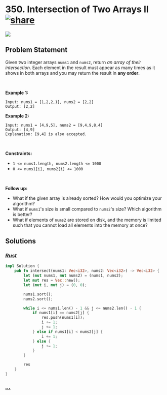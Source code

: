 # 350. Intersection of Two Arrays II [![share]](https://leetcode.com/problems/intersection-of-two-arrays-ii/)

![][easy]

## Problem Statement

<p>Given two integer arrays <code>nums1</code> and <code>nums2</code>, return <em>an array of their intersection</em>. Each element in the result must appear as many times as it shows in both arrays and you may return the result in <strong>any order</strong>.</p>
<p> </p>
<p><strong class="example">Example 1:</strong></p>

```
Input: nums1 = [1,2,2,1], nums2 = [2,2]
Output: [2,2]
```

<p><strong class="example">Example 2:</strong></p>

```
Input: nums1 = [4,9,5], nums2 = [9,4,9,8,4]
Output: [4,9]
Explanation: [9,4] is also accepted.
```

<p> </p>
<p><strong>Constraints:</strong></p>
<ul>
<li><code>1 &lt;= nums1.length, nums2.length &lt;= 1000</code></li>
<li><code>0 &lt;= nums1[i], nums2[i] &lt;= 1000</code></li>
</ul>
<p> </p>
<p><strong>Follow up:</strong></p>
<ul>
<li>What if the given array is already sorted? How would you optimize your algorithm?</li>
<li>What if <code>nums1</code>'s size is small compared to <code>nums2</code>'s size? Which algorithm is better?</li>
<li>What if elements of <code>nums2</code> are stored on disk, and the memory is limited such that you cannot load all elements into the memory at once?</li>
</ul>

## Solutions

### [_Rust_](intersection_of_two_arrays_2.rs)

```rs [Rust]
impl Solution {
    pub fn intersect(nums1: Vec<i32>, nums2: Vec<i32>) -> Vec<i32> {
        let (mut nums1, mut nums2) = (nums1, nums2);
        let mut res = Vec::new();
        let (mut i, mut j) = (0, 0);

        nums1.sort();
        nums2.sort();

        while i <= nums1.len() - 1 && j <= nums2.len() - 1 {
            if nums1[i] == nums2[j] {
                res.push(nums1[i]);
                i += 1;
                j += 1;
            } else if nums1[i] < nums2[j] {
                i += 1;
            } else {
                j += 1;
            }
        }

        res
    }
}

```

### [_..._]()

```

```

<!----------------------------------{ link }--------------------------------->

[share]: https://graph.org/file/3ea5234dda646b71c574a.png
[easy]: https://img.shields.io/badge/Difficulty-Easy-bright.svg
[medium]: https://img.shields.io/badge/Difficulty-Medium-yellow.svg
[hard]: https://img.shields.io/badge/Difficulty-Hard-red.svg
